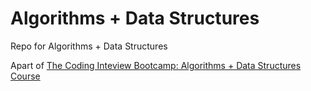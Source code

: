 # Algorithms + Data Structures

Repo for Algorithms + Data Structures

Apart of [The Coding Inteview Bootcamp: Algorithms + Data Structures Course](https://www.udemy.com/course/coding-interview-bootcamp-algorithms-and-data-structure/)
